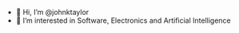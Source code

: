 - 👋 Hi, I’m @johnktaylor
- 👀 I’m interested in Software, Electronics and Artificial Intelligence

<!---
johnktaylor/johnktaylor is a ✨ special ✨ repository because its `README.md` (this file) appears on your GitHub profile.
You can click the Preview link to take a look at your changes.
--->
